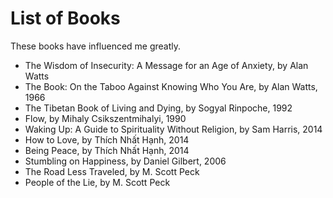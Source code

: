 # List of Books

These books have influenced me greatly. 



*   The Wisdom of Insecurity: A Message for an Age of Anxiety, by Alan Watts
*   The Book: On the Taboo Against Knowing Who You Are, by Alan Watts, 1966
*   The Tibetan Book of Living and Dying, by Sogyal Rinpoche, 1992
*   Flow, by Mihaly Csikszentmihalyi, 1990
*   Waking Up: A Guide to Spirituality Without Religion, by Sam Harris, 2014
*   How to Love, by Thích Nhất Hạnh, 2014
*   Being Peace, by Thích Nhất Hạnh, 2014
*   Stumbling on Happiness, by Daniel Gilbert, 2006
*   The Road Less Traveled, by M. Scott Peck
*   People of the Lie, by M. Scott Peck

